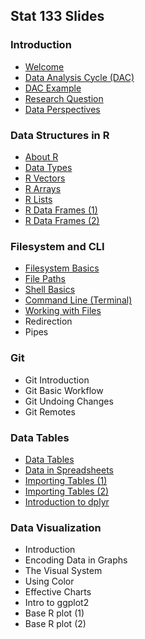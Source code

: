 ## Stat 133 Slides


### Introduction

- [Welcome](stat133-00-welcome.pdf)
- [Data Analysis Cycle (DAC)](stat133-01-dac-cooking.pdf)
- [DAC Example](stat133-02-dac-example.pdf)
- [Research Question](stat133-03-research-question.pdf)
- [Data Perspectives](stat133-04-data-perspectives.pdf)


### Data Structures in R

- [About R](stat133-05-about-R.pdf)
- [Data Types](stat133-06-data-types.pdf)
- [R Vectors](stat133-07-vectors.pdf)
- [R Arrays](stat133-08-arrays-factors.pdf)
- [R Lists](stat133-09-lists.pdf)
- [R Data Frames (1)](stat133-10-data-frames1.pdf)
- [R Data Frames (2)](stat133-11-data-frames2.pdf)


### Filesystem and CLI

- [Filesystem Basics](stat133-12-filesystem-basics.pdf)
- [File Paths](stat133-13-file-paths.pdf)
- [Shell Basics](stat133-14-shell-basics.pdf)
- [Command Line (Terminal)](stat133-15-command-line.pdf)
- [Working with Files](stat133-16-working-with-files.pdf)
- Redirection
- Pipes


### Git

- Git Introduction
- Git Basic Workflow
- Git Undoing Changes
- Git Remotes


### Data Tables

- [Data Tables](stat133-23-data-tables.pdf)
- [Data in Spreadsheets](stat133-24-data-spreadsheets.pdf)
- [Importing Tables (1)](stat133-24-importing-tables1.pdf)
- [Importing Tables (2)](stat133-25-importing-tables2.pdf)
- [Introduction to dplyr](dplyr-wickham.pdf)


### Data Visualization

- Introduction
- Encoding Data in Graphs
- The Visual System
- Using Color
- Effective Charts
- Intro to ggplot2
- Base R plot (1)
- Base R plot (2)



